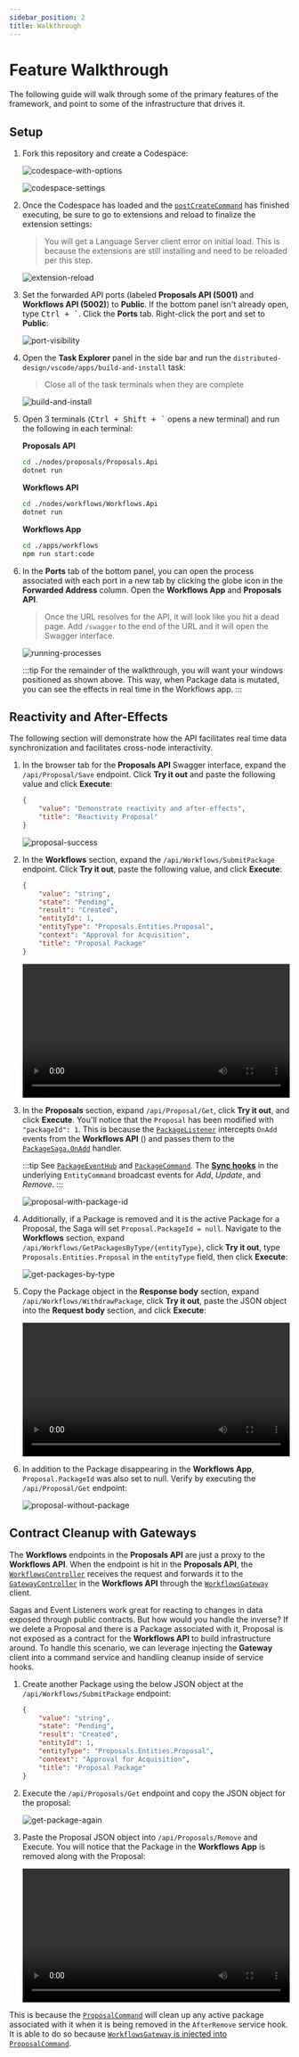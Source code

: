 ```yaml
---
sidebar_position: 2
title: Walkthrough
---
```


# Feature Walkthrough

The following guide will walk through some of the primary features of the framework, and point to some of the infrastructure that drives it.

## Setup

1. Fork this repository and create a Codespace:

    ![codespace-with-options](/img/walkthrough/codespace-with-options.png)

    ![codespace-settings](/img/walkthrough/codespace-settings.png)

2. Once the Codespace has loaded and the [`postCreateCommand`](https://github.com/JaimeStill/distributed-design/blob/main/.devcontainer/devcontainer.json#L79) has finished executing, be sure to go to extensions and reload to finalize the extension settings:

    > You will get a Language Server client error on initial load. This is because the extensions are still installing and need to be reloaded per this step.

    ![extension-reload](/img/walkthrough/extension-reload.png)

3. Set the forwarded API ports (labeled **Proposals API (5001)** and **Workflows API (5002)**) to **Public**. If the bottom panel isn't already open, type <kbd>Ctrl + `</kbd>. Click the **Ports** tab. Right-click the port and set to **Public**:

    ![port-visibility](/img/walkthrough/port-visibility.png)

4. Open the **Task Explorer** panel in the side bar and run the `distributed-design/vscode/apps/build-and-install` task:

    > Close all of the task terminals when they are complete

    ![build-and-install](/img/walkthrough/build-and-install.png)
    
5. Open 3 terminals (<kbd>Ctrl + Shift + `</kbd> opens a new terminal) and run the following in each terminal:

    **Proposals API**

    ```bash
    cd ./nodes/proposals/Proposals.Api
    dotnet run
    ```

    **Workflows API**

    ```bash
    cd ./nodes/workflows/Workflows.Api
    dotnet run
    ```

    **Workflows App**

    ```bash
    cd ./apps/workflows
    npm run start:code
    ```

6. In the **Ports** tab of the bottom panel, you can open the process associated with each port in a new tab by clicking the globe icon in the **Forwarded Address** column. Open the **Workflows App** and **Proposals API**.

    > Once the URL resolves for the API, it will look like you hit a dead page. Add `/swagger` to the end of the URL and it will open the Swagger interface.

    ![running-processes](/img/walkthrough/running-processes.png)

    :::tip
    For the remainder of the walkthrough, you will want your windows positioned as shown above. This way, when Package data is mutated, you can see the effects in real time in the Workflows app.
    :::

## Reactivity and After-Effects

The following section will demonstrate how the API facilitates real time data synchronization and facilitates cross-node interactivity.

1. In the browser tab for the **Proposals API** Swagger interface, expand the `/api/Proposal/Save` endpoint. Click **Try it out** and paste the following value and click **Execute**:

    ```json
    {
        "value": "Demonstrate reactivity and after-effects",
        "title": "Reactivity Proposal"
    }
    ```

    ![proposal-success](/img/walkthrough/proposal-success.png)

2. In the **Workflows** section, expand the `/api/Workflows/SubmitPackage` endpoint. Click **Try it out**, paste the following value, and click **Execute**:

    ```json
    {
        "value": "string",
        "state": "Pending",
        "result": "Created",
        "entityId": 1,
        "entityType": "Proposals.Entities.Proposal",
        "context": "Approval for Acquisition",
        "title": "Proposal Package"
    }
    ```

    <video controls width="100%">
        <source src="https://github.com/JaimeStill/distributed-design/assets/14102723/476bdc17-f9d4-45c4-b978-4192e695fa6c" />
    </video>

3. In the **Proposals** section, expand `/api/Proposal/Get`, click **Try it out**, and click **Execute**. You'll notice that the `Proposal` has been modified with `"packageId": 1`. This is because the [`PackageListener`](https://github.com/JaimeStill/distributed-design/blob/main/nodes/proposals/Proposals.Services/Event/Listeners/PackageEventListener.cs) intercepts `OnAdd` events from the **Workflows API** () and passes them to the [`PackageSaga.OnAdd`](https://github.com/JaimeStill/distributed-design/blob/main/nodes/proposals/Proposals.Services/Saga/PackageSaga.cs) handler.

    :::tip
    See [`PackageEventHub`](https://github.com/JaimeStill/distributed-design/blob/main/nodes/workflows/Workflows.Services/Event/PackageEventHub.cs) and [`PackageCommand`](https://github.com/JaimeStill/distributed-design/blob/main/nodes/workflows/Workflows.Services/Command/PackageCommand.cs). The [**Sync hooks**](https://github.com/JaimeStill/distributed-design/blob/main/nodes/core/Services/EntityCommand.cs#L44) in the underlying `EntityCommand` broadcast events for *Add*, *Update*, and *Remove*.
    :::

    ![proposal-with-package-id](/img/walkthrough/proposal-with-package-id.png)

4. Additionally, if a Package is removed and it is the active Package for a Proposal, the Saga will set `Proposal.PackageId = null`. Navigate to the **Workflows** section, expand `/api/Workflows/GetPackagesByType/{entityType}`, click **Try it out**, type `Proposals.Entities.Proposal` in the `entityType` field, then click **Execute**:

    ![get-packages-by-type](/img/walkthrough/get-packages-by-type.png)

5. Copy the Package object in the **Response body** section, expand `/api/Workflows/WithdrawPackage`, click **Try it out**, paste the JSON object into the **Request body** section, and click **Execute**:

    <video controls width="100%">
        <source src="https://github.com/JaimeStill/distributed-design/assets/14102723/8fec8622-94db-463a-8cd1-70446bf253d2" />
    </video>

6. In addition to the Package disappearing in the **Workflows App**, `Proposal.PackageId` was also set to null. Verify by executing the `/api/Proposal/Get` endpoint:

    ![proposal-without-package](/img/walkthrough/proposal-without-package.png)

## Contract Cleanup with Gateways

The **Workflows** endpoints in the **Proposals API** are just a proxy to the **Workflows API**. When the endpoint is hit in the **Proposals API**, the [`WorkflowsController`](https://github.com/JaimeStill/distributed-design/blob/main/nodes/proposals/Proposals.Api/Controllers/WorkflowsController.cs) receives the request and forwards it to the [`GatewayController`](https://github.com/JaimeStill/distributed-design/blob/main/nodes/workflows/Workflows.Api/Controllers/GatewayController.cs) in the **Workflows API** through the [`WorkflowsGateway`](https://github.com/JaimeStill/distributed-design/blob/main/nodes/contracts/workflows/WorkflowsGateway.cs) client.

Sagas and Event Listeners work great for reacting to changes in data exposed through public contracts. But how would you handle the inverse? If we delete a Proposal and there is a Package associated with it, Proposal is not exposed as a contract for the **Workflows API** to build infrastructure around. To handle this scenario, we can leverage injecting the **Gateway** client into a command service and handling cleanup inside of service hooks.

1. Create another Package using the below JSON object at the `/api/Workflows/SubmitPackage` endpoint:

    ```json
    {
        "value": "string",
        "state": "Pending",
        "result": "Created",
        "entityId": 1,
        "entityType": "Proposals.Entities.Proposal",
        "context": "Approval for Acquisition",
        "title": "Proposal Package"
    }
    ```

2. Execute the `/api/Proposals/Get` endpoint and copy the JSON object for the proposal:

    ![get-package-again](/img/walkthrough/get-package-again.png)

3. Paste the Proposal JSON object into `/api/Proposals/Remove` and Execute. You will notice that the Package in the **Workflows App** is removed along with the Proposal:

    <video controls width="100%">
        <source src="https://github.com/JaimeStill/distributed-design/assets/14102723/b7504f08-dc1b-4e3d-b446-f72688df7fdb" />
    </video>

This is because the [`ProposalCommand`](https://github.com/JaimeStill/distributed-design/blob/main/nodes/proposals/Proposals.Services/Command/ProposalCommand.cs#L46) will clean up any active package associated with it when it is being removed in the `AfterRemove` service hook. It is able to do so because [`WorkflowsGateway` is injected into `ProposalCommand`](https://github.com/JaimeStill/distributed-design/blob/main/nodes/proposals/Proposals.Services/Command/ProposalCommand.cs#L16).